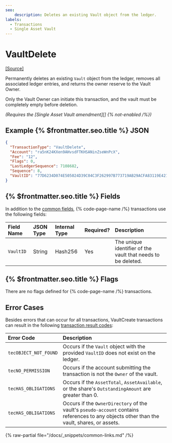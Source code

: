 ```yaml
---
seo:
    description: Deletes an existing Vault object from the ledger.
labels:
  - Transactions
  - Single Asset Vault
---
```


# VaultDelete

[[Source]](https://github.com/XRPLF/rippled/blob/9d619b9dc579c592f0560c1b40fd3c98d7587d23/src/xrpld/app/tx/detail/VaultDelete.cpp "Source")

Permanently deletes an existing `Vault` object from the ledger, removes all associated ledger entries, and returns the owner reserve to the Vault Owner.

Only the Vault Owner can initiate this transaction, and the vault must be completely empty before deletion.

_(Requires the [Single Asset Vault amendment][] {% not-enabled /%})_

## Example {% $frontmatter.seo.title %} JSON

```json
{
  "TransactionType": "VaultDelete",
  "Account": "ra5nK24KXen9AHvsdFTKHSANinZseWnPcX",
  "Fee": "12",
  "Flags": 0,
  "LastLedgerSequence": 7108682,
  "Sequence": 8,
  "VaultID": "77D6234D074E505024D39C04C3F262997B773719AB29ACFA83119E4210328776"
}
```

## {% $frontmatter.seo.title %}  Fields

In addition to the [common fields](https://xrpl.org/docs/references/protocol/transactions/common-fields#transaction-common-fields), {% code-page-name /%} transactions use the following fields:

| Field Name         | JSON Type | Internal Type | Required? | Description  |
| :----------------- | :-------- | :------------ | :-------- | :------------|
| `VaultID`          | String    | Hash256       | Yes       | The unique identifier of the vault that needs to be deleted. |

## {% $frontmatter.seo.title %} Flags

There are no flags defined for {% code-page-name /%} transactions.

## Error Cases

Besides errors that can occur for all transactions, VaultCreate transactions can result in the following [transaction result codes](https://xrpl.org/docs/references/protocol/transactions/transaction-results):

| Error Code                | Description                        |
| :------------------------ | :----------------------------------|
| `tecOBJECT_NOT_FOUND`     | Occurs if the `Vault` object with the provided `VaultID` does not exist on the ledger. |
| `tecNO_PERMISSION`        | Occurs if the account submitting the transaction is not the `Owner` of the vault. |
| `tecHAS_OBLIGATIONS`      | Occurs if the `AssetTotal`, `AssetAvailable`, or the share's `OutstandingAmount` are greater than 0. |
| `tecHAS_OBLIGATIONS`      | Occurs if the `OwnerDirectory` of the vault's `pseudo-account` contains references to any objects other than the vault, shares, or assets. |

{% raw-partial file="/docs/_snippets/common-links.md" /%}
